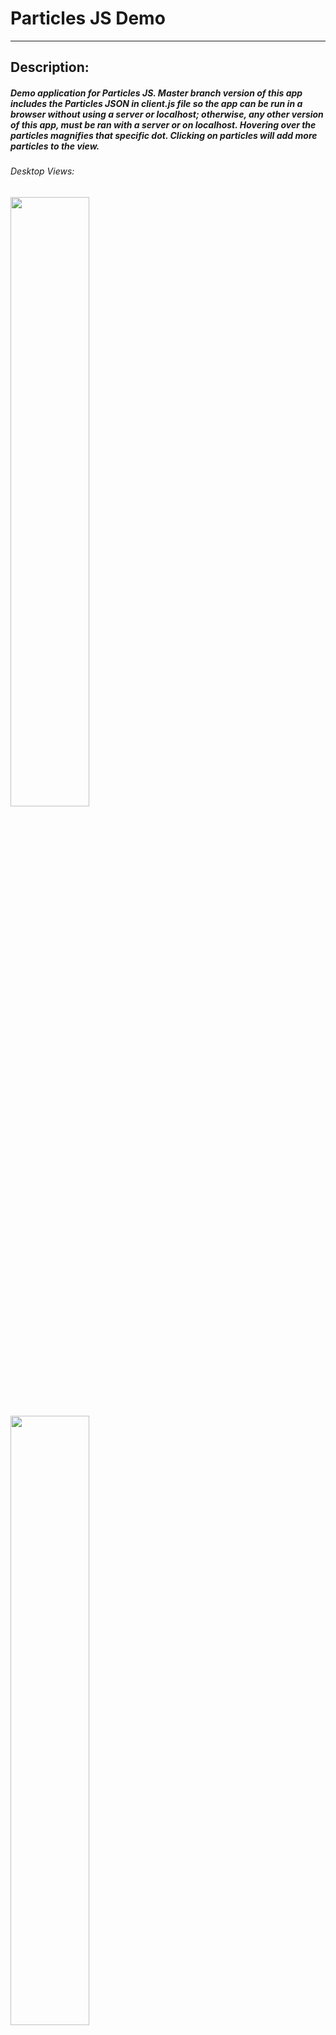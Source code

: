 

# Particles JS Demo

---

## Description:
##### Demo application for Particles JS. Master branch version of this app includes the Particles JSON in client.js file so the app can be run in a browser without using a server or localhost; otherwise, any other version of this app, must be ran with a server or on localhost. Hovering over the particles magnifies that specific dot.  Clicking on particles will add more particles to the view.

###### Desktop Views:
<img src="./public/assets/images/screenshots/desktop-one.png" width="50%">

<img src="./public/assets/images/screenshots/desktop-two.png" width="50%">

---

## Technologies Used
  1. HTML5
  2. CSS
  3. Javascript
  4. Particles JS

---  

## How To Install App
  1. Download zip file
  2. Open index.html file in browser (must be open with server or on localhost is using Particles JSON file)

---

#### App can be viewed here: https://particlesjs-demo.herokuapp.com/

---

## License
##### Copyright 2017 Christopher Stanton

###### Permission is hereby granted, free of charge, to any person obtaining a copy of this software and associated documentation files (the "Software"), to deal in the Software without restriction, including without limitation the rights to use, copy, modify, merge, publish, distribute, sublicense, and/or sell copies of the Software, and to permit persons to whom the Software is furnished to do so, subject to the following conditions:

###### The above copyright notice and this permission notice shall be included in all copies or substantial portions of the Software.

###### THE SOFTWARE IS PROVIDED "AS IS", WITHOUT WARRANTY OF ANY KIND, EXPRESS OR IMPLIED, INCLUDING BUT NOT LIMITED TO THE WARRANTIES OF MERCHANTABILITY, FITNESS FOR A PARTICULAR PURPOSE AND NONINFRINGEMENT. IN NO EVENT SHALL THE AUTHORS OR COPYRIGHT HOLDERS BE LIABLE FOR ANY CLAIM, DAMAGES OR OTHER LIABILITY, WHETHER IN AN ACTION OF CONTRACT, TORT OR OTHERWISE, ARISING FROM, OUT OF OR IN CONNECTION WITH THE SOFTWARE OR THE USE OR OTHER DEALINGS IN THE SOFTWARE.
